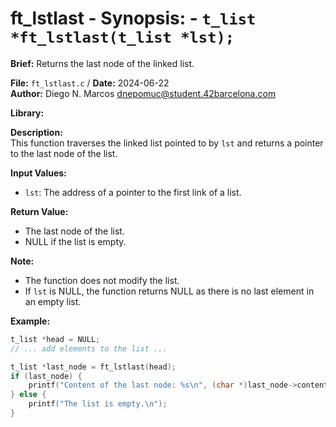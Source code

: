 # ft_lstlast - **Synopsis:** - `t_list *ft_lstlast(t_list *lst);`

**Brief:**
Returns the last node of the linked list.

**File:** `ft_lstlast.c` / **Date:** 2024-06-22  
**Author:** Diego N. Marcos <dnepomuc@student.42barcelona.com>

**Library:**



**Description:**  
This function traverses the linked list pointed to by `lst` and returns a pointer to the last node of the list.

**Input Values:**  
* `lst`: The address of a pointer to the first link of a list.

**Return Value:**  
* The last node of the list.
* NULL if the list is empty.

**Note:**
- The function does not modify the list.
- If `lst` is NULL, the function returns NULL as there is no last element in an empty list.

**Example:**  
```c
t_list *head = NULL;
// ... add elements to the list ...

t_list *last_node = ft_lstlast(head);
if (last_node) {
    printf("Content of the last node: %s\n", (char *)last_node->content);
} else {
    printf("The list is empty.\n");
}
